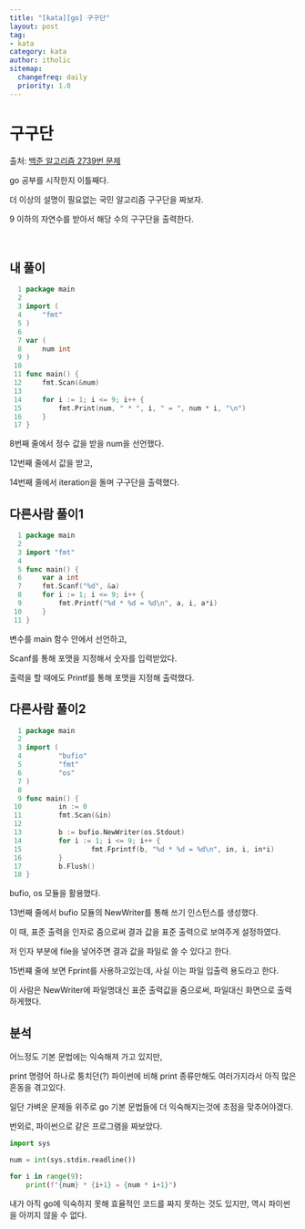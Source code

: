 ```yaml
---
title: "[kata][go] 구구단"
layout: post
tag:
- kata
category: kata
author: itholic
sitemap:
  changefreq: daily
  priority: 1.0
---
```


# 구구단

출처: <a href="https://www.acmicpc.net/problem/2739" target="_blank">백준 알고리즘 2739번 문제</a>

go 공부를 시작한지 이틀째다.

더 이상의 설명이 필요없는 국민 알고리즘 구구단을 짜보자.

9 이하의 자연수를 받아서 해당 수의 구구단을 출력한다.

<br/>

## 내 풀이

```go
  1 package main
  2
  3 import (
  4     "fmt"
  5 )
  6
  7 var (
  8     num int
  9 )
 10
 11 func main() {
 12     fmt.Scan(&num)
 13
 14     for i := 1; i <= 9; i++ {
 15         fmt.Print(num, " * ", i, " = ", num * i, "\n")
 16     }
 17 }
```

8번째 줄에서 정수 값을 받을 num을 선언했다.

12번째 줄에서 값을 받고,

14번째 줄에서 iteration을 돌며 구구단을 출력했다.


## 다른사람 풀이1

```go
  1 package main
  2
  3 import "fmt"
  4
  5 func main() {
  6     var a int
  7     fmt.Scanf("%d", &a)
  8     for i := 1; i <= 9; i++ {
  9         fmt.Printf("%d * %d = %d\n", a, i, a*i)
 10     }
 11 }
```

변수를 main 함수 안에서 선언하고,

Scanf를 통해 포맷을 지정해서 숫자를 입력받았다.

출력을 할 때에도 Printf를 통해 포맷을 지정해 출력했다.


## 다른사람 풀이2

```go
  1 package main
  2
  3 import (
  4         "bufio"
  5         "fmt"
  6         "os"
  7 )
  8
  9 func main() {
 10         in := 0
 11         fmt.Scan(&in)
 12
 13         b := bufio.NewWriter(os.Stdout)
 14         for i := 1; i <= 9; i++ {
 15                 fmt.Fprintf(b, "%d * %d = %d\n", in, i, in*i)
 16         }
 17         b.Flush()
 18 }
```

bufio, os 모듈을 활용했다.

13번째 줄에서 bufio 모듈의 NewWriter를 통해 쓰기 인스턴스를 생성했다.

이 때, 표준 출력을 인자로 줌으로써 결과 값을 표준 출력으로 보여주게 설정하였다.

저 인자 부분에 file을 넣어주면 결과 값을 파일로 쓸 수 있다고 한다.

15번쨰 줄에 보면 Fprint를 사용하고있는데, 사실 이는 파일 입출력 용도라고 한다.

이 사람은 NewWriter에 파일명대신 표준 출력값을 줌으로써, 파일대신 화면으로 출력하게했다.


## 분석

어느정도 기본 문법에는 익숙해져 가고 있지만,

print 명령어 하나로 퉁치던(?) 파이썬에 비해 print 종류만해도 여러가지라서 아직 많은 혼동을 겪고있다.

일단 가벼운 문제들 위주로 go 기본 문법들에 더 익숙해지는것에 초점을 맞추어야겠다.

번외로, 파이썬으로 같은 프로그램을 짜보았다.

```python
import sys

num = int(sys.stdin.readline())

for i in range(9):
    print(f"{num} * {i+1} = {num * i+1}")
```

내가 아직 go에 익숙하지 못해 효율적인 코드를 짜지 못하는 것도 있지만, 역시 파이썬을 아끼지 않을 수 없다.
